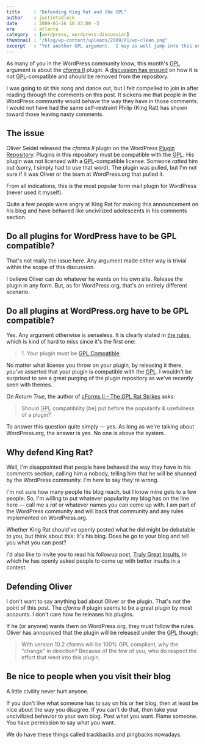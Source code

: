 ```yaml
---
title     : "Defending King Rat and the GPL"
author    : justintadlock
date      : 2009-01-26 10:43:00 -5
era       : atlanta
category  : [wordpress, wordpress-discussion]
thumbnail : "/blog/wp-content/uploads/2009/01/wp-clean.png"
excerpt   : "Yet another GPL argument.  I may as well jump into this one and make a few statements about plugins on WordPress.org."
---
```


As many of you in the WordPress community know, this month's <acronym title="GNU General Public Licence">GPL</acronym> argument is about the <a href="http://www.deliciousdays.com/cforms-plugin" title="cforms II">cforms II</a> plugin.  A <a href="http://www.kingrat.us/2009/01/cforms-ii-not-gpl-compatible" title="cforms II is not GPL-compatible">discussion has ensued</a> on how it is not <acronym title="GNU General Public Licence">GPL</acronym>-compatible and should be removed from the repository.

I was going to sit this song and dance out, but I felt compelled to join in after reading through the comments on this post.  It sickens me that people in the WordPress community would behave the way they have in those comments.  I would not have had the same self-restraint Philip (King Rat) has shown toward those leaving nasty comments.

<h2>The issue</h2>

Oliver Seidel released the <em>cforms II</em> plugin on the WordPress <a href="http://wordpress.org/extend/plugins" title="WP plugin repository">Plugin Repository</a>.  Plugins in this repository must be compatible with the <acronym title="GNU General Public Licence">GPL</acronym>.  His plugin was not licensed with a <acronym title="GNU General Public Licence">GPL</acronym>-compatible license.  Someone <em>ratted</em> him out (sorry, I simply had to use that word).  The plugin was pulled, but I'm not sure if it was Oliver or the team at WordPress.org that pulled it.

From all indications, this is the most popular form mail plugin for WordPress (never used it myself).

Quite a few people were angry at King Rat for making this announcement on his blog and have behaved like uncivilized  adolescents in his comments section.

<h2>Do all plugins for WordPress have to be GPL compatible?</h2>

That's not really the issue here.  Any argument made either way is trivial within the scope of this discussion.

I believe Oliver can do whatever he wants on his own site.  Release the plugin in any form.  But, as for WordPress.org, that's an entirely different scenario.

<h2>Do all plugins at WordPress.org have to be GPL compatible?</h2>

Yes.  Any argument otherwise is senseless.  It is clearly stated in <a href="http://wordpress.org/extend/plugins/about/" title="Plugin repository about page">the rules</a>, which is kind of hard to miss since it's the first one:

<blockquote>
1. Your plugin must be <a href="http://www.gnu.org/philosophy/license-list.html#GPLCompatibleLicenses">GPL Compatible</a>.
</blockquote>

No matter what license you throw on your plugin, by releasing it there, you've asserted that your plugin is compatible with the <acronym title="GNU General Public Licence">GPL</acronym>.  I wouldn't be surprised to see a great purging of the plugin repository as we've recently seen with themes.

On <em>Return True</em>, the author of <a href="http://return-true.com/cforms-ii-the-rat-strikes/445/" title="cForms II - The GPL Rat Strikes">cForms II - The GPL Rat Strikes</a> asks:

<blockquote>
Should <acronym title="GNU General Public Licence">GPL</acronym> compatibility [be] put before the popularity &amp; usefulness of a plugin?
</blockquote>

To answer this question quite simply &mdash; yes.  As long as we're talking about WordPress.org, the answer is yes.  No one is above the system.

<h2>Why defend King Rat?</h2>

Well, I'm disappointed that people have behaved the way they have in his comments section, calling him a nobody, telling him that he will be shunned by the WordPress community.  I'm here to say they're wrong.

I'm not sure how many people his blog reach, but I know mine gets to a few people.  So, I'm willing to put whatever popularity my blog has on the line here &mdash; call me a <em>rat</em> or whatever names you can come up with.  I am part of the WordPress community and will back that community and any rules implemented on WordPress.org.

Whether King Rat should've openly posted what he did might be debatable to you, but think about this:  It's his blog.  Does he go to your blog and tell you what you can post?

I'd also like to invite you to read his followup post, <a href="http://www.kingrat.us/2009/01/truly-great-insults" title="Truly Great Insults">Truly Great Insults</a>, in which he has openly asked people to come up with better insults in a contest.

<h2>Defending Oliver</h2>

I don't want to say anything bad about Oliver or the plugin.  That's not the point of this post.  The <em>cforms II</em> plugin seems to be a great plugin by most accounts.  I don't care how he releases his plugins.

If he (or anyone) wants them on WordPress.org, they must follow the rules.  Oliver has announced that the plugin will be released under the <acronym title="GNU General Public Licence">GPL</acronym> though:

<blockquote>
With version 10.2 cforms will be 100% GPL compliant, why the "change" in direction? Because of the few of you, who do respect the effort that went into this plugin.
</blockquote>

<h2>Be nice to people when you visit their blog</h2>

A little civility never hurt anyone.

If you don't like what someone has to say on his or her blog, then at least be nice about the way you disagree.  If you can't do that, then take your uncivilized behavior to your own blog.  Post what you want.  Flame someone.  You have permission to say what you want.

We do have these things called trackbacks and pingbacks nowadays.

